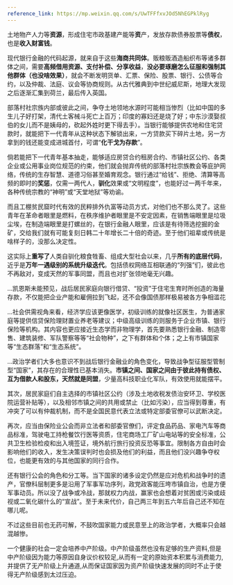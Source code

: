 ```yaml
---
reference_link: https://mp.weixin.qq.com/s/UwTFFfxvJOd5NhEGPklRyg
---
```


土地物产人力等**资源**，形成住宅市政基建产能等**资**产，发放存款债券股票等**债权**，也是**收入财富钱**。

现代银行金融的代码起源，就来自于这些**海商共同体**。贩粮贩酒造船织布等诸多群体之间，需要**高频借用资源、支付补偿、分享收益**，**没必要琢磨怎么征服和强制其他群体（也没啥效果）**，就会不断发明货单、汇票、保险、股票、银行、公债等合约，以及仲裁、法庭、议会等协商规则。从古代雅典到中世纪威尼斯，地理大发现之后逐渐汇集到荷兰，最后传入英国。

部落村社宗族内部或彼此之间，争夺土地领地水源时可能相当惨烈（比如中国的多生儿子好打架，清代土客械斗死亡上百万；印度的寡妇还是烧了好；中东沙漠娶叔伯的女儿而不是姨母的，砍起外姓时更下得去手）。当银行能够提供农地和住宅贷款时，就能把下一代青年从这种状态下解锁出来，一方贷款买下碎片土地，另一方拿到的钱还能变成进城首付，可谓“**化干戈为存款**”。

倘若能把下一代青年基本抽走，能够适应房贷合约租房合约、市镇社区公约、各类企业或公用事业岗位规范的约束，他们就会抛弃传统的部落村社宗族教会等庇护网络，传统的生存智慧、道德习俗甚至婚育观念。银行通过“给钱”、拒绝、清算等高频的即时的**奖惩**，仅需一两代人，**驯化**效果或“文明程度”，也能好过一两千年来，各种传统宗教的“神明”或“天堂地狱”等劝谕。

而且工棚贫民窟时代有效的民粹排外仇富等动员方式，对他们也不那么灵了。这些青年在革命者眼里是燃料，在秩序维护者眼里是不安定因素，在销售端眼里是垃圾尘埃，在制造端眼里是打螺丝的，在银行金融人眼里，应该是有待筛选挖掘的金矿，交给我们就有可能复刻日韩二十年增长二十倍的奇迹。至于他们祖辈或传统是啥样子的，没那么决定性。

这实际上**重写了**人类自驯化粮食牲畜、组成大型社会以来，几乎**所有的底层代码**，近乎是**万年一遇级别的系统升级迭代**。包括债权网络互相联通的“列强”们，彼此也不再敌对，变成天然的军事同盟，而且也对扩张领地毫无兴趣。

...凯恩斯未能预见，战后居民家庭向银行借贷、“投资”于住宅生育时所创造的海量存款，不仅能把企业产能和雇佣拉到飞起，还不会像国债那样极易被各方争相滥花

...社会供需视角来看，经济学应该更像医学，初级训练的就像社区医生，为普通家庭等提供信贷保险理财置业养老等建议；中级高级训练的则服务于企业市镇、银行保险等机构。其内容也更应接近生态学而非物理学，首先要熟悉银行金融、制造零售、建筑装修、军队警察等等“社会物种”，之下有群体和个体；之上有市镇国家等“生态群落”和“生态系统”。

...政治学者们大多也意识不到战后银行金融业的角色变化，导致战争型征服型管制型“国家”，其存在的合理性已基本消失。**市镇之间、国家之间由于彼此持有债权、互为借款人和股东，天然就是同盟**，少量高科技职业化军队，有效使用就能摆平。

其次，居民家庭们自主选择的市镇社区公约（涉及土地收税发债治安环卫、学校医院运营补贴等），以及相邻市镇之间的共用或禁止（比如污染），应当得到尊重，有冲突了可以有仲裁机制，而不是全国民意代表立法或特定部委官僚可以武断决定。

再次，应当由保险业公会而非立法者和部委官僚们，评定食品药品、家电汽车等商品标准，驾驶电工持枪餐饮行医等资质，住宅商场工厂矿山电站等的安全标准，公共卫生检验检疫和出入境签证，境外航行旅行投资反恐等事宜。限制各方自由时会影响他们的收入，发生决策误判时也会损及他们的利益，而且他们没兴趣争夺权位，也能更有效的与其他国家的同行合作。

还有银行公会的角色和分工等。当下国家的诸多设定仍然是应对危机和战争时的遗产，官僚科层制更多是沿用了军事军功序列，政党政客能压垮市镇自治，也是方便军事动员。所以没了战争或冷战，那就权力内战，赢家也会想着对贫困或污染或歧视或二氧化碳什么的“宣战”。至于未来代价，自己两三年到五六年后自己还不知在哪儿呢。

不过这些目前也无药可解，不鼓吹国家能力或民意至上的政治学者，大概率只会越混越惨。


一个健康的社会一定会培养中产阶级。中产阶级虽然也没有足够的生产资料,但是中产阶级因为能力等原因自身议价权较足,从而有一定的原始资本积累与消费能力,并提供了无产阶级上升通道,从而保证国家因为资产阶级快速发展的同时不止于使得无产阶级感到太过压迫。